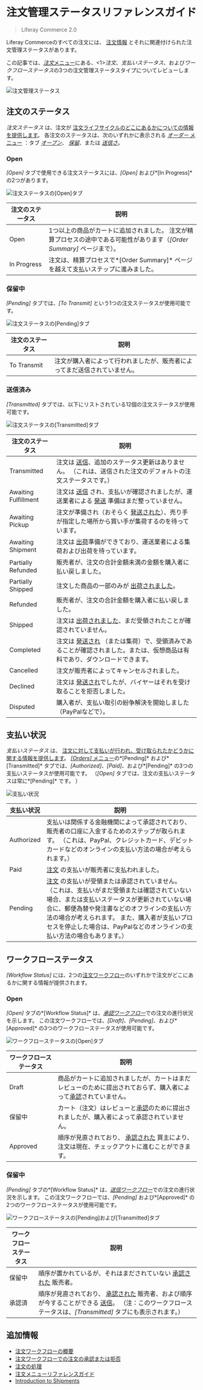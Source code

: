 # 注文管理ステータスリファレンスガイド

> Liferay Commerce 2.0

Liferay Commerceのすべての注文には、 [注文情報](./order-information.md) とそれに関連付けられた注文管理ステータスがあります。

この記事では、[*注文*メニュー](./orders-menu-reference-guide.md)にある、<1>*注文*、*支払いステータス*、および*ワークフローステータス*の3つの注文管理ステータスタイプについてレビューします。

![注文管理ステータス](./order-management-statuses-reference-guide/images/01.png)

## 注文のステータス

*注文ステータス* は、注文が [注文ライフサイクルのどこにあるかについての情報を提供します](./order-life-cycle.md)。 各注文のステータスは、次のいずれかに表示される [*オーダー* メニュー](./orders-menu-reference-guide.md) ：タブ [*オープン*](./orders-menu-reference-guide.md#open)、 [*保留*](./orders-menu-reference-guide.md#pending)、または [*送信さ*](./orders-menu-reference-guide.md#transmitted)。

### Open

*[Open]* タブで使用できる注文ステータスには、*[Open]* および*[In Progress]* の2つがあります。

![注文ステータスの[Open]タブ](./order-management-statuses-reference-guide/images/02.png)

| 注文のステータス    | 説明                                                                    |
| ----------- | --------------------------------------------------------------------- |
| Open        | 1つ以上の商品がカートに追加されました。 注文が精算プロセスの途中である可能性があります（*[Order Summary]* ページまで）。 |
| In Progress | 注文は、精算プロセスで*[Order Summary]* ページを越えて支払いステップに進みました。                    |

### 保留中

*[Pending]* タブでは、*[To Transmit]* という1つの注文ステータスが使用可能です。

![注文ステータスの[Pending]タブ](./order-management-statuses-reference-guide/images/03.png)

| 注文のステータス    | 説明                                    |
| ----------- | ------------------------------------- |
| To Transmit | 注文が購入者によって行われましたが、販売者によってまだ送信されていません。 |

### 送信済み

*[Transmitted]* タブでは、以下にリストされている12個の注文ステータスが使用可能です。

![注文ステータスの[Transmitted]タブ](./order-management-statuses-reference-guide/images/04.png)

| 注文のステータス             | 説明                                                                                                                                             |
| -------------------- | ---------------------------------------------------------------------------------------------------------------------------------------------- |
| Transmitted          | 注文は [送信](./processing-an-order.md#commerce-20-and-below)、追加のステータス更新はありません。 （これは、送信された注文のデフォルトの注文ステータスです。）                                      |
| Awaiting Fulfillment | 注文は [送信](./processing-an-order.md#commerce-20-and-below) され、支払いが確認されましたが、運送業者による [発送](../shipments/introduction-to-shipments.md) 準備はまだ整っていません。 |
| Awaiting Pickup      | 注文が準備され（おそらく [発送された](../shipments/introduction-to-shipments.md)）、売り手が指定した場所から買い手が集荷するのを待っています。                                                 |
| Awaiting Shipment    | 注文は [出荷](../shipments/introduction-to-shipments.md)準備ができており、運送業者による集荷および出荷を待っています。                                                             |
| Partially Refunded   | 販売者が、注文の合計金額未満の金額を購入者に払い戻しました。                                                                                                                 |
| Partially Shipped    | 注文した商品の一部のみが [出荷されました](../shipments/introduction-to-shipments.md)。                                                                             |
| Refunded             | 販売者が、注文の合計金額を購入者に払い戻しました。                                                                                                                      |
| Shipped              | 注文は [出荷されました](../shipments/introduction-to-shipments.md)、まだ受領されたことが確認されていません。                                                                  |
| Completed            | 注文は [発送され](../shipments/introduction-to-shipments.md) （または集荷）で、受領済みであることが確認されました。または、仮想商品は有料であり、ダウンロードできます。                                    |
| Cancelled            | 注文が販売者によってキャンセルされました。                                                                                                                          |
| Declined             | 注文は [発送され](../shipments/introduction-to-shipments.md)でしたが、バイヤーはそれを受け取ることを拒否しました。                                                               |
| Disputed             | 購入者が、支払い取引の紛争解決を開始しました（PayPalなどで）。                                                                                                             |

## 支払い状況

*支払いステータス* は、 [注文に対して支払いが行われ、受け取られたかどうかに関する情報を提供します](./processing-an-order.md)。 [*[Orders]* メニュー](./orders-menu-reference-guide.md)の*[Pending]* および*[Transmitted]* タブでは、*[Authorized]*、*[Paid]*、および*[Pending]* の3つの支払いステータスが使用可能です。 （*[Open]* タブでは、注文の支払いステータスは常に*[Pending]* です。 ）

![支払い状況](./order-management-statuses-reference-guide/images/05.png)

| 支払い状況      | 説明                                                                                                                                                                                             |
| ---------- | ---------------------------------------------------------------------------------------------------------------------------------------------------------------------------------------------- |
| Authorized | 支払いは関係する金融機関によって承認されており、販売者の口座に入金するためのステップが取られます。 （これは、PayPal、クレジットカード、デビットカードなどのオンラインの支払い方法の場合が考えられます。）                                                                                       |
| Paid       | [注文](./processing-an-order.md) の支払いが販売者に支払われました。                                                                                                                                               |
| Pending    | [注文](./processing-an-order.md) の支払いが受領または承認されていません。 （これは、支払いがまだ受領または確認されていない場合、または支払いステータスが更新されていない場合に、郵便為替や発注書などのオフラインの支払い方法の場合が考えられます。 また、購入者が支払いプロセスを停止した場合は、PayPalなどのオンラインの支払い方法の場合もあります。） |

## ワークフローステータス

*[Workflow Status]* には、2つの[注文ワークフロー](../order-workflows/introduction-to-order-workflows.md)のいずれかで注文がどこにあるかに関する情報が提供されます。

### Open

*[Open]* タブの*[Workflow Status]* は、[*承認ワークフロー*](../order-workflows/introduction-to-order-workflows.md#approval-workflow-buyer-side-cart-approval-only)での注文の進行状況を示します。 この注文ワークフローでは、*[Draft]*、*[Pending]*、および*[Approved]* の3つのワークフローステータスが使用可能です。

![ワークフローステータスの[Open]タブ](./order-management-statuses-reference-guide/images/06.png)

| ワークフローステータス | 説明                                                                                                                                 |
| ----------- | ---------------------------------------------------------------------------------------------------------------------------------- |
| Draft       | 商品がカートに追加されましたが、カートはまだレビューのために提出されておらず、購入者によって[承認](../order-workflows/approving-or-rejecting-orders-in-order-workflows.md)されていません。 |
| 保留中         | カート（注文）はレビューと[承認](../order-workflows/approving-or-rejecting-orders-in-order-workflows.md)のために提出されましたが、購入者によって承認されていません。            |
| Approved    | 順序が見直されており、 [承認された](../order-workflows/approving-or-rejecting-orders-in-order-workflows.md) 買主により、注文は現在、チェックアウトに進むことができます。         |

### 保留中

*[Pending]* タブの*[Workflow Status]* は、[*送信ワークフロー*](../order-workflows/introduction-to-order-workflows.md#transmission-workflow-seller-side-order-approval-only)での注文の進行状況を示します。 この注文ワークフローでは、*[Pending]* および*[Approved]* の2つのワークフローステータスが使用可能です。

![ワークフローステータスの[Pending]および[Transmitted]タブ](./order-management-statuses-reference-guide/images/07.png)

| ワークフローステータス | 説明                                                                                                                                                                                                                  |
| ----------- | ------------------------------------------------------------------------------------------------------------------------------------------------------------------------------------------------------------------- |
| 保留中         | 順序が置かれているが、それはまだされていない [承認された](../order-workflows/approving-or-rejecting-orders-in-order-workflows.md) 販売者。                                                                                                         |
| 承認済         | 順序が見直されており、 [承認された](../order-workflows/approving-or-rejecting-orders-in-order-workflows.md) 販売者、および順序が今することができる [送信](./processing-an-order.md#commerce-20-and-below)。 （注：このワークフローステータスは、*[Transmitted]* タブにも表示されます。） |

## 追加情報

  - [注文ワークフローの概要](../order-workflows/introduction-to-order-workflows.md)
  - [注文ワークフローでの注文の承認または拒否](../order-workflows/approving-or-rejecting-orders-in-order-workflows.md)
  - [注文の処理](./processing-an-order.md)
  - [注文メニューリファレンスガイド](./orders-menu-reference-guide.md)
  - [Introduction to Shipments](../shipments/introduction-to-shipments.md)
